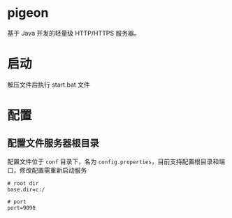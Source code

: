 # pigeon
基于 Java 开发的轻量级 HTTP/HTTPS 服务器。

# 启动
解压文件后执行 start.bat 文件

# 配置

## 配置文件服务器根目录

配置文件位于 `conf` 目录下，名为 `config.properties`，目前支持配置根目录和端口，修改配置需重新启动服务

```properties
# root dir
base.dir=c:/

# port
port=9090
```